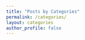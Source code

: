 ```yaml
---
title: "Posts by Categories"
permalink: /categories/
layout: categories
author_profile: false
---
```

